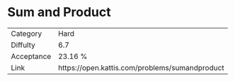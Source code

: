 # Sum and Product

<table>
    <tr>
        <td>Category</td>
        <td>Hard</td>
    </tr>
    <tr>
        <td>Diffulty</td>
        <td>6.7</td>
    </tr>
    <tr>
        <td>Acceptance</td>
        <td>23.16 %</td>
    </tr>
    <tr>
        <td>Link</td>
        <td>https://open.kattis.com/problems/sumandproduct</td>
    </tr>
</table>